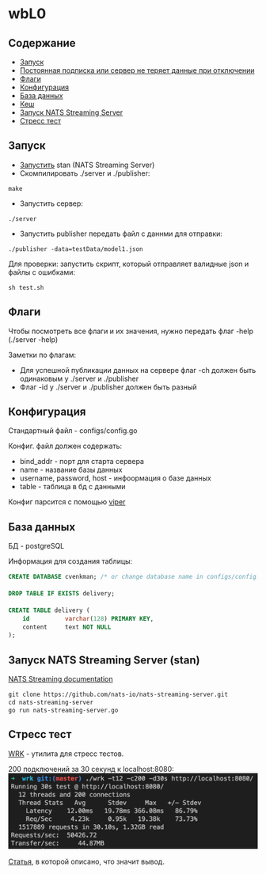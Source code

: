 # wbL0

## Содержание
* [Запуск](#run)
* [Постоянная подписка или сервер не теряет данные при отключении](#)
* [Флаги](#flags)
* [Конфигурация](#configuration)
* [База данных](#postgres)
* [Кеш](#)
* [Запуск NATS Streaming Server](#start_stan)
* [Стресс тест](#Stress_test)

## Запуск
<a name="run"></a>

* [Запустить](#start_stan) stan (NATS Streaming Server)
* Скомпилировать ./server и ./publisher:
```
make
```
* Запустить сервер:
```
./server
```
* Запустить publisher передать файл с даннми для отправки:
```
./publisher -data=testData/model1.json
```
Для проверки: запустить скрипт, который отправляет валидные json и файлы с ошибками:
```
sh test.sh
```

## Флаги <a name="flags"></a>

Чтобы посмотреть все флаги и их значения, нужно передать флаг -help (./server -help)

Заметки по флагам:
* Для успешной публикации данных на сервере флаг -ch должен быть одинаковым у ./server и ./publisher
* Флаг -id у ./server и ./publisher должен быть разный

## Конфигурация <a name="configuration"></a>

Стандартный файл - configs/config.go

Конфиг. файл должен содержать:
* bind_addr - порт для старта сервера
* name - название базы данных
* username, password, host - инфоормация о базе данных
* table - таблица в бд с данными

Конфиг парсится с помощью [viper](https://github.com/spf13/viper)

## База данных <a name="postgres"></a>
БД - postgreSQL

Информация для создания таблицы:

``` SQL
CREATE DATABASE cvenkman; /* or change database name in configs/config.toml */

DROP TABLE IF EXISTS delivery;

CREATE TABLE delivery (
    id          varchar(128) PRIMARY KEY,
    content     text NOT NULL
);
```

## Запуск NATS Streaming Server (stan) <a name="start_stan"></a>

[NATS Streaming documentation](https://docs.nats.io/legacy/stan/changes/run)

```
git clone https://github.com/nats-io/nats-streaming-server.git
cd nats-streaming-server
go run nats-streaming-server.go
```

## Стресс тест <a name="Stress_test"></a>

[WRK](https://github.com/wg/wrk) - утилита для стресс тестов.

200 подключений за 30 секунд к localhost:8080:
![wrk](_info/wrk.png)

[Статья](https://russianblogs.com/article/91881608365/), в которой описано, что значит вывод.
